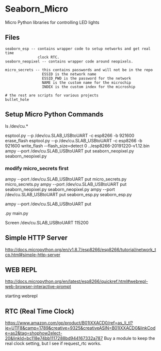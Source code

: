 # Seaborn_Micro
Micro Python libraries for controlling LED lights

## Files
    seaborn_esp -- contains wrapper code to setup networks and get real time
                   clock RTC.
    seaborn_neopixel -- contains wrapper code around neopixels.

    micro_secrets -- this contains passwords and will not be in the repo
                     ESSID is the network name
                     ESSID_PWD is the password for the network
                     NAME is the custom name for the microchip
                     INDEX is the custom index for the microship

    # the rest are scripts for various projects
    bullet_hole


## Setup Micro Python Commands

ls /dev/cu.*

esptool.py --p /dev/cu.SLAB_USBtoUART    -c esp8266 -b 921600 erase_flash
esptool.py --p /dev/cu.SLAB_USBtoUART    -c esp8266 -b 921600 write_flash --flash_size=detect 0 ../esp8266-20191220-v1.12.bin 
ampy --port /dev/cu.SLAB_USBtoUART put seaborn_neopixel.py seaborn_neopixel.py


### modify micro_secrets first
ampy --port /dev/cu.SLAB_USBtoUART put micro_secrets.py micro_secrets.py
ampy --port /dev/cu.SLAB_USBtoUART put seaborn_neopixel.py seaborn_neopixel.py
ampy --port /dev/cu.SLAB_USBtoUART put seaborn_esp.py seaborn_esp.py

ampy --port /dev/cu.SLAB_USBtoUART put <main>.py main.py



Screen /dev/cu.SLAB_USBtoUART 115200


## Simple HTTP Server
http://docs.micropython.org/en/v1.8.7/esp8266/esp8266/tutorial/network_tcp.html#simple-http-server


## WEB REPL
http://docs.micropython.org/en/latest/esp8266/quickref.html#webrepl-web-browser-interactive-prompt

starting webrepl


## RTC (Real Time Clock)
https://www.amazon.com/gp/product/B01IXXACD0/ref=as_li_tl?ie=UTF8&camp=1789&creative=9325&creativeASIN=B01IXXACD0&linkCode=as2&tag=shophow2elect-20&linkId=bc118e74bb1117288bd944167332a787
Buy a module to keep the real clock setting, but I see if request_rtc works.


